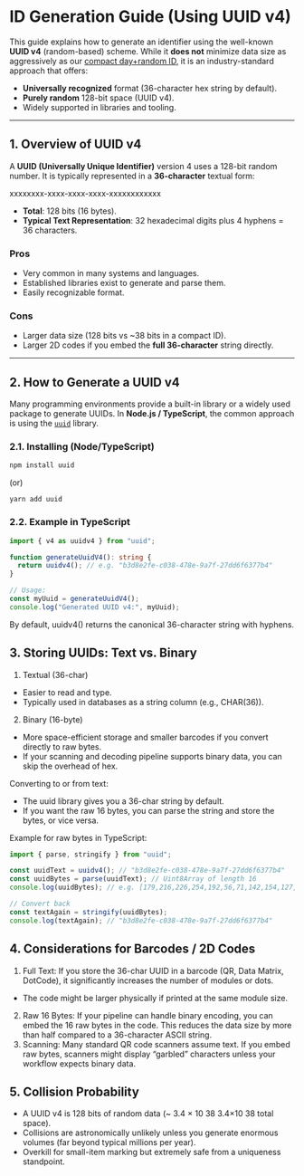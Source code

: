 # ID Generation Guide (Using UUID v4)

This guide explains how to generate an identifier using the well-known **UUID v4** (random-based) scheme. While it **does not** minimize data size as aggressively as our [compact day+random ID](../id-generation-guide.md), it is an industry-standard approach that offers:

- **Universally recognized** format (36-character hex string by default).  
- **Purely random** 128-bit space (UUID v4).  
- Widely supported in libraries and tooling.  

---

## 1. Overview of UUID v4

A **UUID (Universally Unique Identifier)** version 4 uses a 128-bit random number. It is typically represented in a **36-character** textual form:

xxxxxxxx-xxxx-xxxx-xxxx-xxxxxxxxxxxx

- **Total**: 128 bits (16 bytes).  
- **Typical Text Representation**: 32 hexadecimal digits plus 4 hyphens = 36 characters.

### Pros
- Very common in many systems and languages.  
- Established libraries exist to generate and parse them.  
- Easily recognizable format.

### Cons
- Larger data size (128 bits vs ~38 bits in a compact ID).  
- Larger 2D codes if you embed the **full 36-character** string directly.

---

## 2. How to Generate a UUID v4

Many programming environments provide a built-in library or a widely used package to generate UUIDs. In **Node.js / TypeScript**, the common approach is using the [`uuid`](https://www.npmjs.com/package/uuid) library.

### 2.1. Installing (Node/TypeScript)

```bash
npm install uuid
```

(or)

```
yarn add uuid
```

### 2.2. Example in TypeScript

```ts
import { v4 as uuidv4 } from "uuid";

function generateUuidV4(): string {
  return uuidv4(); // e.g. "b3d8e2fe-c038-478e-9a7f-27dd6f6377b4"
}

// Usage:
const myUuid = generateUuidV4();
console.log("Generated UUID v4:", myUuid);
```
By default, uuidv4() returns the canonical 36-character string with hyphens.

## 3. Storing UUIDs: Text vs. Binary
1. Textual (36-char)
- Easier to read and type.
- Typically used in databases as a string column (e.g., CHAR(36)).

2. Binary (16-byte)
- More space-efficient storage and smaller barcodes if you convert directly to raw bytes.
- If your scanning and decoding pipeline supports binary data, you can skip the overhead of hex.

Converting to or from text:

- The uuid library gives you a 36-char string by default.
- If you want the raw 16 bytes, you can parse the string and store the bytes, or vice versa.

Example for raw bytes in TypeScript:
```ts
import { parse, stringify } from "uuid";

const uuidText = uuidv4(); // "b3d8e2fe-c038-478e-9a7f-27dd6f6377b4"
const uuidBytes = parse(uuidText); // Uint8Array of length 16
console.log(uuidBytes); // e.g. [179,216,226,254,192,56,71,142,154,127,39,221,111,99,119,180]

// Convert back
const textAgain = stringify(uuidBytes);
console.log(textAgain); // "b3d8e2fe-c038-478e-9a7f-27dd6f6377b4"
```
## 4. Considerations for Barcodes / 2D Codes
1. Full Text: If you store the 36-char UUID in a barcode (QR, Data Matrix, DotCode), it significantly increases the number of modules or dots.
- The code might be larger physically if printed at the same module size.
2. Raw 16 Bytes: If your pipeline can handle binary encoding, you can embed the 16 raw bytes in the code. This reduces the data size by more than half compared to a 36-character ASCII string.
3. Scanning: Many standard QR code scanners assume text. If you embed raw bytes, scanners might display “garbled” characters unless your workflow expects binary data.

## 5. Collision Probability
- A UUID v4 is 128 bits of random data (~ 3.4 × 10 38 3.4×10 38 total space).
- Collisions are astronomically unlikely unless you generate enormous volumes (far beyond typical millions per year).
- Overkill for small-item marking but extremely safe from a uniqueness standpoint.